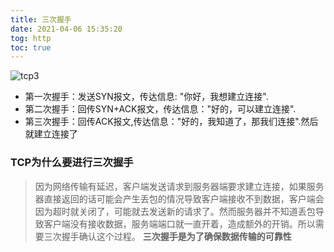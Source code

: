```yaml
---
title: 三次握手
date: 2021-04-06 15:35:20
tog: http
toc: true
---
```


![tcp3](/assets/httpImg/tcp3.png "TCP三次握手")

* 第一次握手：发送SYN报文，传达信息: "你好，我想建立连接".
* 第二次握手：回传SYN+ACK报文，传达信息："好的，可以建立连接".
* 第三次握手：回传ACK报文,传达信息："好的，我知道了，那我们连接".然后就建立连接了

### TCP为什么要进行三次握手
>因为网络传输有延迟，客户端发送请求到服务器端要求建立连接，如果服务器直接返回的话可能会产生丢包的情况导致客户端接收不到数据，客户端会因为超时就关闭了，可能就去发送新的请求了。然而服务器并不知道丢包导致客户端没有接收数据，服务端端口就一直开着，造成额外的开销。所以需要三次握手确认这个过程。
**三次握手是为了确保数据传输的可靠性**